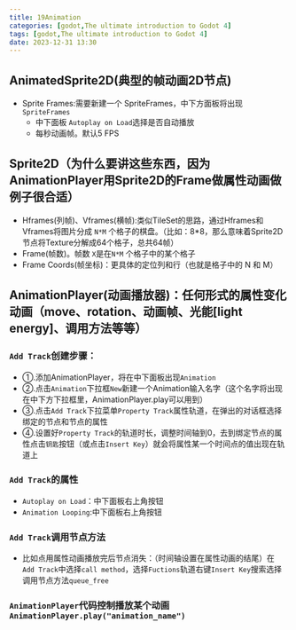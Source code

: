 ```yaml
---
title: 19Animation
categories: [godot,The ultimate introduction to Godot 4]
tags: [godot,The ultimate introduction to Godot 4]
date: 2023-12-31 13:30
---
```


## AnimatedSprite2D(典型的帧动画2D节点)
- Sprite Frames:需要新建一个 SpriteFrames，中下方面板将出现 `SpriteFrames`
    - 中下面板 `Autoplay on Load`选择是否自动播放
    - 每秒动画帧。默认5 FPS

## Sprite2D（为什么要讲这些东西，因为AnimationPlayer用Sprite2D的Frame做属性动画做例子很合适）
- Hframes(列帧)、Vframes(横帧):类似TileSet的思路，通过Hframes和Vframes将图片分成 `N*M` 个格子的棋盘。（比如：8*8，那么意味着Sprite2D节点将Texture分解成64个格子，总共64帧）
- Frame(帧数)。帧数 `X`是在`N*M` 个格子中的某个格子
- Frame Coords(帧坐标)：更具体的定位列和行（也就是格子中的 N 和 M）
## <a id='section19.3'>AnimationPlayer(动画播放器)</a>：任何形式的属性变化动画（move、rotation、动画帧、光能[light energy]、调用方法等等）
### `Add Track`创建步骤：
- ①.添加AnimationPlayer，将在中下面板出现`Animation`
- ②.点击`Animation`下拉框`New`新建一个Animation输入名字（这个名字将出现在中下方下拉框里，AnimationPlayer.play可以用到）
- ③.点击`Add Track`下拉菜单`Property Track`属性轨道，在弹出的对话框选择绑定的节点和节点的属性
- ④.设置好`Property Track`的轨道时长，调整时间轴到0，去到绑定节点的属性点击`钥匙`按钮（或点击`Insert Key`）就会将属性某一个时间点的值出现在轨道上
### `Add Track`的属性
- `Autoplay on Load`：中下面板右上角按钮
- `Animation Looping`:中下面板右上角按钮
### `Add Track`调用节点方法
- 比如点用属性动画播放完后节点消失：（时间轴设置在属性动画的结尾）在 `Add Track`中选择`call method`，选择`Fuctions`轨道右键`Insert Key`搜索选择调用节点方法`queue_free`
### `AnimationPlayer`代码控制播放某个动画`AnimationPlayer.play("animation_name")`

